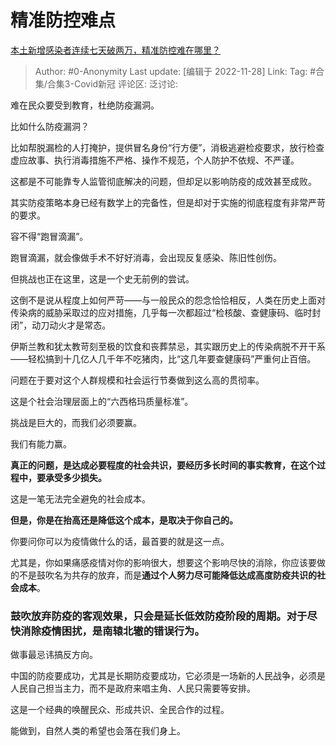 # 精准防控难点
[本土新增感染者连续七天破两万，精准防控难在哪里？](https://www.zhihu.com/question/568333640/answer/2777385248)

> Author: #0-Anonymity
> Last update: [编辑于 2022-11-28]
> Link:
> Tag: #合集/合集3-Covid新冠
> 评论区:
> 泛讨论:

难在民众要受到教育，杜绝防疫漏洞。

比如什么防疫漏洞？

比如帮脱漏检的人打掩护，提供冒名身份“行方便”，消极逃避检疫要求，放行检查虚应故事、执行消毒措施不严格、操作不规范，个人防护不依规、不严谨。

这都是不可能靠专人监管彻底解决的问题，但却足以影响防疫的成效甚至成败。

其实防疫策略本身已经有数学上的完备性，但是却对于实施的彻底程度有非常严苛的要求。

容不得“跑冒滴漏”。

跑冒滴漏，就会像做手术不好好消毒，会出现反复感染、陈旧性创伤。

但挑战也正在这里，这是一个史无前例的尝试。

这倒不是说从程度上如何严苛——与一般民众的怨念恰恰相反，人类在历史上面对传染病的威胁采取过的应对措施，几乎每一次都超过“检核酸、查健康码、临时封闭”，动刀动火才是常态。

伊斯兰教和犹太教苛刻至极的饮食和丧葬禁忌，其实跟历史上的传染病脱不开干系——轻松搞到十几亿人几千年不吃猪肉，比“这几年要查健康码”严重何止百倍。

问题在于要对这个人群规模和社会运行节奏做到这么高的贯彻率。

这是个社会治理层面上的“六西格玛质量标准”。

挑战是巨大的，而我们必须要赢。

我们有能力赢。

**真正的问题，是达成必要程度的社会共识，要经历多长时间的事实教育，在这个过程中，要承受多少损失。**

这是一笔无法完全避免的社会成本。

**但是，你是在抬高还是降低这个成本，是取决于你自己的。**

你要问你可以为疫情做什么的话，最首要的就是这一点。

尤其是，你如果痛感疫情对你的影响很大，想要这个影响尽快的消除，你应该要做的不是鼓吹名为共存的放弃，而是**通过个人努力尽可能降低达成高度防疫共识的社会成本**。

### **鼓吹放弃防疫的客观效果，只会是延长低效防疫阶段的周期。对于尽快消除疫情困扰，是南辕北辙的错误行为。**

做事最忌讳搞反方向。

中国的防疫要成功，尤其是长期防疫要成功，它必须是一场新的人民战争，必须是人民自己担当主力，而不是政府来唱主角、人民只需要等安排。

这是一个经典的唤醒民众、形成共识、全民合作的过程。

能做到，自然人类的希望也会落在我们身上。

